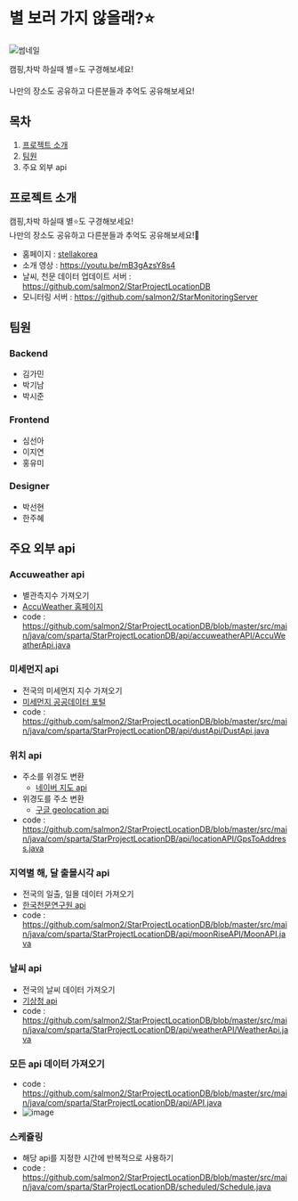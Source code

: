 # 별 보러 가지 않을래?⭐️
![썸네일](https://user-images.githubusercontent.com/23234577/144531606-3f50649e-982d-4a33-88b4-51558b4f4273.png)

캠핑,차박 하실때 별⭐️도 구경해보세요! 

나만의 장소도 공유하고 다른분들과 추억도 공유해보세요!

## 목차
1. [프로젝트 소개](##프로젝트-소개)
2. [팀원](##팀원)
3. 주요 외부 api

## 프로젝트 소개
캠핑,차박 하실때 별⭐️도 구경해보세요!</br> 나만의 장소도 공유하고 다른분들과 추억도 공유해보세요!👫

- 홈페이지 : [stellakorea](https://stellakorea.co.kr/ "별 보러 가지 않을래?") </br>
- 소개 영상 : https://youtu.be/mB3gAzsY8s4
- 날씨, 천문 데이터 업데이트 서버 : https://github.com/salmon2/StarProjectLocationDB
- 모니터링 서버 : https://github.com/salmon2/StarMonitoringServer

## 팀원
### **Backend**
- 김가민
- 박기남
- 박시준
### **Frontend**
- 심선아
- 이지연
- 홍유미
### **Designer**
- 박선현
- 한주혜

## 주요 외부 api
### Accuweather api
- 별관측지수 가져오기
- [AccuWeather 홈페이지](https://developer.accuweather.com/accuweather-indices-api/apis/get/indices/v1/daily/1day/%7BlocationKey%7D/%7BID%7D)
- code : https://github.com/salmon2/StarProjectLocationDB/blob/master/src/main/java/com/sparta/StarProjectLocationDB/api/accuweatherAPI/AccuWeatherApi.java

### 미세먼지 api
- 전국의 미세먼지 지수 가져오기
- [미세먼지 공공데이터 포털](https://www.data.go.kr/tcs/dss/selectApiDataDetailView.do?publicDataPk=15073861)
- code : https://github.com/salmon2/StarProjectLocationDB/blob/master/src/main/java/com/sparta/StarProjectLocationDB/api/dustApi/DustApi.java

### 위치 api
- 주소를 위경도 변환
  - [네이버 지도 api](https://www.ncloud.com/product/applicationService/maps)
- 위경도를 주소 변환
  - [구글 geolocation api](https://developers.google.com/maps)
- code : https://github.com/salmon2/StarProjectLocationDB/blob/master/src/main/java/com/sparta/StarProjectLocationDB/api/locationAPI/GpsToAddress.java

### 지역별 해, 달 출몰시각 api
- 전국의 일출, 일몰 데이터 가져오기
- [한국천문연구원 api](https://www.data.go.kr/tcs/dss/selectApiDataDetailView.do?publicDataPk=15012688)
- code : https://github.com/salmon2/StarProjectLocationDB/blob/master/src/main/java/com/sparta/StarProjectLocationDB/api/moonRiseAPI/MoonAPI.java

### 날씨 api
- 전국의 날씨 데이터 가져오기
- [기상청 api](https://www.data.go.kr/tcs/dss/selectApiDataDetailView.do?publicDataPk=15084084)
- code : https://github.com/salmon2/StarProjectLocationDB/blob/master/src/main/java/com/sparta/StarProjectLocationDB/api/weatherAPI/WeatherApi.java

### 모든 api 데이터 가져오기
- code : https://github.com/salmon2/StarProjectLocationDB/blob/master/src/main/java/com/sparta/StarProjectLocationDB/api/API.java
- ![image](https://user-images.githubusercontent.com/23234577/144535540-61bfb309-5373-4b51-81b7-a3c53cb738e0.png)

### 스케쥴링
- 해당 api를 지정한 시간에 반복적으로 사용하기
- code : https://github.com/salmon2/StarProjectLocationDB/blob/master/src/main/java/com/sparta/StarProjectLocationDB/scheduled/Schedule.java







